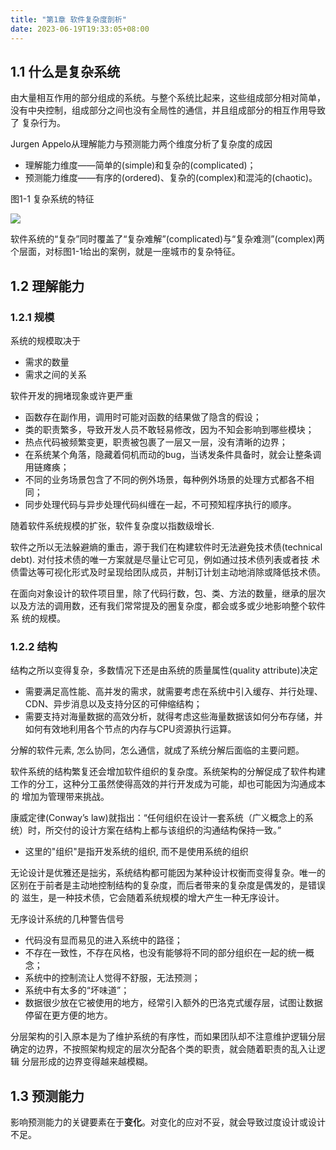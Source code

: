 ```yaml
---
title: "第1章 软件复杂度剖析"
date: 2023-06-19T19:33:05+08:00
---
```


## 1.1 什么是复杂系统

由大量相互作用的部分组成的系统。与整个系统比起来，这些组成部分相对简单，没有中央控制，组成部分之间也没有全局性的通信，并且组成部分的相互作用导致了
复杂行为。

Jurgen Appelo从理解能力与预测能力两个维度分析了复杂度的成因

- 理解能力维度——简单的(simple)和复杂的(complicated)；
- 预测能力维度——有序的(ordered)、复杂的(complex)和混沌的(chaotic)。

图1-1 复杂系统的特征

![](https://res.weread.qq.com/wrepub/CB_43208821_5.jpg)

软件系统的“复杂”同时覆盖了“复杂难解”(complicated)与“复杂难测”(complex)两个层面，对标图1-1给出的案例，就是一座城市的复杂特征。

## 1.2 理解能力

### 1.2.1 规模

系统的规模取决于

- 需求的数量
- 需求之间的关系

软件开发的拥堵现象或许更严重

- 函数存在副作用，调用时可能对函数的结果做了隐含的假设；
- 类的职责繁多，导致开发人员不敢轻易修改，因为不知会影响到哪些模块；
- 热点代码被频繁变更，职责被包裹了一层又一层，没有清晰的边界；
- 在系统某个角落，隐藏着伺机而动的bug，当诱发条件具备时，就会让整条调用链瘫痪；
- 不同的业务场景包含了不同的例外场景，每种例外场景的处理方式都各不相同；
- 同步处理代码与异步处理代码纠缠在一起，不可预知程序执行的顺序。

随着软件系统规模的扩张，软件复杂度以指数级增长.

软件之所以无法躲避熵的重击，源于我们在构建软件时无法避免技术债(technical debt). 对付技术债的唯一方案就是尽量让它可见，例如通过技术债列表或者技
术债雷达等可视化形式及时呈现给团队成员，并制订计划主动地消除或降低技术债。

在面向对象设计的软件项目里，除了代码行数，包、类、方法的数量，继承的层次以及方法的调用数，还有我们常常提及的圈复杂度，都会或多或少地影响整个软件系
统的规模。

### 1.2.2 结构

结构之所以变得复杂，多数情况下还是由系统的质量属性(quality attribute)决定

- 需要满足高性能、高并发的需求，就需要考虑在系统中引入缓存、并行处理、CDN、异步消息以及支持分区的可伸缩结构；
- 需要支持对海量数据的高效分析，就得考虑这些海量数据该如何分布存储，并如何有效地利用各个节点的内存与CPU资源执行运算。

分解的软件元素, 怎么协同，怎么通信，就成了系统分解后面临的主要问题。

软件系统的结构繁复还会增加软件组织的复杂度。系统架构的分解促成了软件构建工作的分工，这种分工虽然使得高效的并行开发成为可能，却也可能因为沟通成本的
增加为管理带来挑战。

康威定律(Conway’s law)就指出：“任何组织在设计一套系统（广义概念上的系统）时，所交付的设计方案在结构上都与该组织的沟通结构保持一致。”

- 这里的"组织"是指开发系统的组织, 而不是使用系统的组织

无论设计是优雅还是拙劣，系统结构都可能因为某种设计权衡而变得复杂。唯一的区别在于前者是主动地控制结构的复杂度，而后者带来的复杂度是偶发的，是错误的
滋生，是一种技术债，它会随着系统规模的增大产生一种无序设计。

无序设计系统的几种警告信号

- 代码没有显而易见的进入系统中的路径；
- 不存在一致性，不存在风格，也没有能够将不同的部分组织在一起的统一概念；
- 系统中的控制流让人觉得不舒服，无法预测；
- 系统中有太多的“坏味道”；
- 数据很少放在它被使用的地方，经常引入额外的巴洛克式缓存层，试图让数据停留在更方便的地方。

分层架构的引入原本是为了维护系统的有序性，而如果团队却不注意维护逻辑分层确定的边界，不按照架构规定的层次分配各个类的职责，就会随着职责的乱入让逻辑
分层形成的边界变得越来越模糊。

## 1.3 预测能力

影响预测能力的关键要素在于**变化**。对变化的应对不妥，就会导致过度设计或设计不足。
